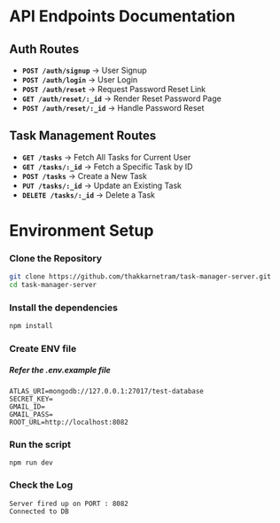 # API Endpoints Documentation

## Auth Routes
- **`POST /auth/signup`** → User Signup
- **`POST /auth/login`** → User Login
- **`POST /auth/reset`** → Request Password Reset Link
- **`GET /auth/reset/:_id`** → Render Reset Password Page
- **`POST /auth/reset/:_id`** → Handle Password Reset

## Task Management Routes
- **`GET /tasks`** → Fetch All Tasks for Current User
- **`GET /tasks/:_id`** → Fetch a Specific Task by ID
- **`POST /tasks`** → Create a New Task
- **`PUT /tasks/:_id`** → Update an Existing Task
- **`DELETE /tasks/:_id`** → Delete a Task  

# Environment Setup
### Clone the Repository
```bash
git clone https://github.com/thakkarnetram/task-manager-server.git
cd task-manager-server
```

### Install the dependencies 
```bash
npm install
```

### Create ENV file 
#####  Refer the .env.example file
```
ATLAS_URI=mongodb://127.0.0.1:27017/test-database
SECRET_KEY=
GMAIL_ID=
GMAIL_PASS=
ROOT_URL=http://localhost:8082
```

### Run the script
```npm run dev```

### Check the Log
```
Server fired up on PORT : 8082
Connected to DB 
```
